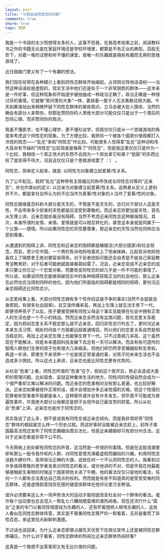 ```yaml
---
layout: post
title: "斗胆谈谈同性恋的问题"
comments: true
share: true
tags: 随感
---
```



我是一个书读的太少而想得太多的人，这事不怨我，在我高考结束之前，阅读教科书之外的书籍无论是在家庭环境还是学校环境里，都算是不务正业的典型。百般无奈下，对着一堆的试卷和听不懂的课堂，我唯一的乐趣就是搞些有趣而无用的思维游戏了。

近日我脑门里又有了一个有趣的想法。

我们现在经常在各种媒介上看到同性恋群体开始崛起，占领舆论阵地话语权——当然这种话语权是虚假的，现实生活中他们还是处于一个非常弱势的群体——这本来是一件好事，但这种现象却开始逐步被扭曲成一种政治正确了。政治正确是一种很讨厌的事情，它就像”房间里的大象”一样，裹挟着一屋子人无法勇敢动用大脑。今天如果谁站出来稍微怀疑下同性恋群体的某些观点，立马会被大批人围攻，当然的确会有部分人来帮你，但那批赞同你的人里绝大部分可能仅仅只是出于一个落后的恐同心理，而非赞同你的观点。

我虽不懂医学，也不懂心理学，更不懂社会学，但我仅仅只是从一个思维游戏的角度来考虑这个同性恋的现象。为了方便比较，我把另一个被各个国家价值观都打入冷宫的观念——”乱伦”来和”同性恋”作比较。可能很多人觉得拿”乱伦”这种词和伟大高尚有节操的”同性恋”比较简直是侮辱了”同性恋”，但是我这里仅仅只是作为一个比较，我相信一个真正伟大的东西不会因为一个屌丝拿它和某个”肮脏”的东西比较了就变得不伟大，况且这仅仅只是个思维游戏罢了 ：） 。

同性恋，简单定义起来，就是: 以同性为对象建立起爱慕/性关系。

为了公平起见，我把”乱伦”这种带有主观偏见的称呼改成与同性恋对等的”近亲恋”，并也作类似的定义: 以近亲为对象建立起爱慕/性关系。这两者从定义上差别并不大，都是拿社会所认为的不应当作为爱慕/性对象的人当作了爱慕/性的对象。

同性恋据维基百科称大部分是天生的，不管是不是天生的，总归对于部分人这是天性，不会带来多少损害的天性都是应该受到尊敬的。而近亲恋则更加是天性，首先从生理上讲，近亲恋就丝毫没有阻碍，当然不考虑近亲同性恋这种极端情况。其次，本身所谓的友情、亲情、爱情就是可以相互转化的，甚至这本身就是同属于一个父类——感情。所以如果同性恋的天性要尊重，那近亲恋的天性当然也同样应当受到尊重。

从遭遇到的阻碍上讲，同性恋和近亲恋的阻碍都是婚姻法(大部分国家)和社会观念。而且，至少在中国，一个男的告诉他妈他喜欢上了他亲妹妹，比起告诉他妈他喜欢上了隔壁老王绝对要容易得多。对于前者他妈可能还会自责是不是自己家庭教育没教育好，对于后者可能她就直接暴跳如雷了。况且，近亲恋变成不近亲恋的成本只要让你忘记一个恋爱对象，而要改变同性恋的却几乎是一件不可能的事情了。所以说，如果说同性恋能够突破现实中的各种阻碍获取正当的社会地位，那么近亲恋必然也应当得到同样的地位，因为他们所面临的阻碍都是相同的阻碍，更何况近亲恋阻碍还比同性恋少。

从恋爱结果上看，大部分同性恋拥有多个性伴侣这是不争的事实(当然不全部是自身原因，有很多社会因素)，且艾滋传播率高，再加上生理上就无法生育下一代，即便领养孩子了以后，孩子要接受拥有同性父母这个事实且能够在社会中拥有正常人的生活也是一个不小的挑战。然而近亲恋全然没有这类问题，首先恋爱关系稳定，因为假如恋爱关系不稳定那么就不近亲恋，回归异性恋行列去了，更何况近亲本来生活习惯、相处时间各个方面都远超普通情侣，所以他们的恋爱关系自然是相当稳定的。再加上近亲恋生理上也能够生育下一代，只不过患病几率高，这个虽然现在不能解决，但是未来基因科技发展下去总有一天可以解决。而且有些可遗传的智障人群他们生育的孩子也有很大几率痴呆，但他们却仍然享受婚姻权和生育权。再退一步讲，即便生不来领养一个也是很正常普通的事，对孩子的未来生活也不会造成多少困扰。所以这点上来讲，近亲恋也是比同性恋更有优势的。

从社会”危害”上看，同性恋所谓的”危害”在于，假如这个放开后，势必会造成大面积的管理问题。比如宿舍、监狱这种集体生活的地方，同性间的性侵自然会成为一个很严重却又难以解决的问题。而近亲恋的危害相对没有那么普遍，也比较好解决。近亲恋如果被视作正常的话，或许会增加许多近亲性侵的灾难。但这个性侵的犯罪者和受害者毕竟都是亲人，这种案件或许会有许多发生，但毕竟不可能成为普遍性事件，毕竟绝大部分父母都还是把子女视作自己最宝贵的财富。所以从社会”危害”上讲，近亲恋也是优于同性恋的。

其实我说了这么多，倒不是说我有同性恋或近亲恋倾向，而是我非常好奇”同性恋”群体的崛起是怎么样一个历史过程。而这好事却没能被近亲恋赶上。前阵子美国最高法院还宣布了同性恋婚姻全国合法化，但是近亲婚姻却只有部分州合法。这对于近亲恋者是非常不公平的。

今天网络上到处都有同性恋的声音，这当然是一件很好的事情。但是在这股浪潮里却有那么一股令我作呕的人群，对同性爱情充满着虚假而媚俗的兴趣，利用同性恋话题大肆炒作，高举政治正确的大旗，诋毁任何一个不认同同性恋的人。我看到过许多值得尊敬的老学者发表对同性恋的看法，或许他讲的不对，但是毕竟在他最能够接触新生事物的时候这个国家把他关进了牛棚，他的看法仅仅只是他的看法，任何一个人都有合法表达自己观点的权利。然而就是有些不知道真的是受苦受难的同志群体，还是虚情假意找存在感的键盘侠群体在他评论里污言秽语。

或许必须要来这么大一场声势浩大的运动才能彻底改变社会对一个群体的看法。或许每个运动里也总会混入一帮乱七八糟胡搅蛮缠的凑热闹者。现在还流行什么”腐女”之类的专门以看同性情感戏为乐趣的人，还有怀着想把人掰弯乐趣的人，这些人看似在同性恋群体阵营，其实是不尊重同性恋尊严的一帮看客，无非是看惯了异性百态，来这里找点新鲜刺激感。

不过话也说回来，为什么近亲恋即便占据先天优势下在舆论宣传上还是被同性恋群体碾压，为什么对于看客，同性恋群体的热闹比近亲恋群体热闹好看? 

这真是一个我想不出答案却又有无比价值的问题。


